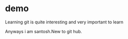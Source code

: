 # demo
Learning git is quite interesting and very important to learn

Anyways i am santosh.New to git hub.

